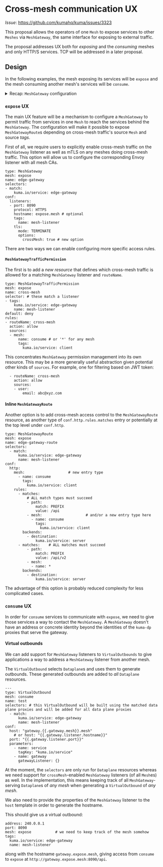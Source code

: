 # Cross-mesh communication UX

_Issue_: https://github.com/kumahq/kuma/issues/3323

This proposal allows the operators of one `Mesh` to expose services to other `Meshes`
via `MeshGateway`, the same interface for exposing to external traffic.

The proposal addresses UX both for _exposing_ and the _consuming_
meshes and only HTTP/S services. TCP will be addressed in a later proposal.

## Design

In the following examples, the mesh exposing its services will be `expose` and
the mesh consuming another mesh's services will be `consume`.

<details>
<summary>Recap: <code>MeshGateway</code> configuration</summary>

```
type: MeshGateway
mesh: expose
name: edge-gateway
selectors:
- match:
    kuma.io/service: edge-gateway
conf:
  listeners:
  - port: 8080
    protocol: HTTP
    hostname: foo.example.com
    tags:
      port: "8080"
---
type: MeshGatewayRoute
mesh: expose
name: edge-gateway-route
selectors:
  - match:
      kuma.io/service: edge-gateway
conf:
  http:
    rules:
      - matches:
          - path:
              match: PREFIX
              value: /api
        backends:
          - destination:
              kuma.io/service: server
```

</details>

### `expose` UX

The main UX feature will be a mechanism to configure a
`MeshGateway` to permit traffic from services in one
`Mesh` to reach the services behind the `MeshGateway`.
The configuration will make it possible to expose `MeshGatewayRoute`s depending
on cross-mesh traffic's source `Mesh` and source _tags_.

First of all, we require users to explicitly enable cross-mesh traffic on
the `MeshGateway` listener as well as mTLS on any meshes doing cross-mesh
traffic.
This option will allow us to configure the corresponding Envoy listener
with all mesh CAs.

```
type: MeshGateway
mesh: expose
name: edge-gateway
selectors:
- match:
    kuma.io/service: edge-gateway
conf:
  listeners:
  - port: 8090
    protocol: HTTPS
    hostname: expose.mesh # optional
    tags:
      name: mesh-listener
    tls:
      mode: TERMINATE
      options:
        crossMesh: true # new option
```

There are two ways we can enable configuring more specific access rules.

#### `MeshGatewayTrafficPermission`

The first is to add a _new resource_ that defines which
cross-mesh traffic is allowed for a matching `MeshGateway` listener and
`routeName`.

```
type: MeshGatewayTrafficPermission
mesh: expose
name: cross-mesh
selector: # these match a listener
- tags:
    kuma.io/service: edge-gateway
    name: mesh-listener
default: deny
rules:
- routeName: cross-mesh
  action: allow
  sources:
  - mesh:
      name: consume # or '*' for any mesh
      tags:
        kuma.io/service: client
```

This concentrates `MeshGateway` permission management into its own resource.
This may be a more generally useful abstraction given potential
other kinds of `sources`. For example, one for filtering based on JWT token:

```
  - routeName: cross-mesh
    action: allow
    sources:
    - user:
        email: abc@xyz.com
```

#### Inline `MeshGatewayRoute`

Another option is to add cross-mesh access control to the `MeshGatewayRoute`
resource, as another type of `conf.http.rules.matches` entry or
potentially at the top level under `conf.http`.

```
type: MeshGatewayRoute
mesh: expose
name: edge-gateway-route
selectors:
  - match:
      kuma.io/service: edge-gateway
      name: mesh-listener
conf:
  http:
    mesh:                    # new entry type
      - name: consume
        tags:
          kuma.io/service: client
    rules:
      - matches:
          # ALL match types must succeed
          - path:
              match: PREFIX
              value: /api
          - mesh:                    # and/or a new entry type here
            - name: consume
              tags:
                kuma.io/service: client
        backends:
          - destination:
              kuma.io/service: server
      - matches:    # ALL matches must succeed
          - path:
              match: PREFIX
              value: /api/v2
          - mesh:
            - name: *
        backends:
          - destination:
              kuma.io/service: server
```

The advantage of this option is probably reduced complexity for less complicated
cases.

### `consume` UX

In order for `consume` services to communicate with `expose`, we need to give
those services a way to contact the `MeshGateway`. A `MeshGateway` doesn't have
an address or concrete identity beyond the identities of the `kuma-dp` proxies that
serve the gateway.

#### Virtual outbounds

We can add support for `MeshGateway` listeners to `VirtualOutbounds` to give applications
a way to address a `MeshGateway` listener from another mesh.

The `VirtualOutbound` selects `Dataplane`s and uses them to generate outbounds.
These generated outbounds are added to _all_ `Dataplane` resources.

```
---
type: VirtualOutbound
mesh: consume
name: test
selectors: # this VirtualOutbound will be built using the matched data plane proxies and will be added for all data plane proxies
  - match:
      kuma.io/service: edge-gateway
      name: mesh-listener
conf:
  host: "gateway.{{.gateway.mesh}}.mesh"
    # or host: "{{.gateway.listener.hostname}}"
  port: "{{.gateway.listener.port}}"
  parameters:
    - name: service
      tagKey: "kuma.io/service"
    - name: gateway
      gatewayListener: {}
```

At the moment, the `selectors` are only run for `Dataplane` resources whereas we
need support for `crossMesh`-enabled `MeshGateway` listeners (of all `Mesh`es) as well. In the
implementation, this means keeping track of all `MeshGateway`-serving `Dataplane`s
of _any mesh_ when generating a `VirtualOutbound` of _any mesh_.

We also need to provide the properties of the `MeshGateway` listener to the `host`
template in order to generate the hostname.

This should give us a virtual outbound:

```
address: 240.0.0.1
port: 8090
mesh: expose           # we need to keep track of the mesh somehow
tags:
  kuma.io/service: edge-gateway
  name: mesh-listener
```

along with the hostname `gateway.expose.mesh`, giving access from `consume` to `expose`
at `http://gateway.expose.mesh:8090/api`.

